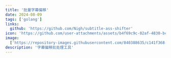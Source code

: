 ```yaml
---
title: '批量字幕偏移'
date: 2024-08-09
tags: ['golang']
links:
  github: 'https://github.com/Nigh/subtitle-ass-shifter'
icon: 'https://github.com/user-attachments/assets/b4f69c9c-02af-4830-bcd1-20c4589a858c'
image:
  ['https://repository-images.githubusercontent.com/840388635/c141f368-717f-421a-a661-cfad96f7ba4d']
description: '字幕偏移批处理工具'
---
```

